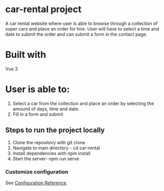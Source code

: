# car-rental project
A car rental website where user is able to browse through a collection of super cars and place an order for hire.
User will have to select a time and date to submit the order and can submit a form in the contact page.

# Built with
Vue 3

# User is able to:
1. Select a car from the collection and place an order by selecting the amound of days, time and date.
2. Fill in a form and submit


## Steps to run the project locally
1. Clone the repository with git clone
2. Navigate to main directory - cd car-rental
3. Install dependencies with npm install
4. Start the server- npm run serve

### Customize configuration
See [Configuration Reference](https://cli.vuejs.org/config/).
